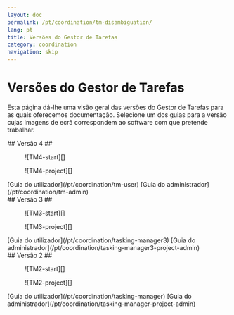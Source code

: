```yaml
---
layout: doc
permalink: /pt/coordination/tm-disambiguation/
lang: pt
title: Versões do Gestor de Tarefas
category: coordination
navigation: skip
---
```


Versões do Gestor de Tarefas
============

Esta página dá-lhe uma visão geral das versões do Gestor de Tarefas para as quais oferecemos documentação. Selecione um dos guias para a versão cujas imagens de ecrã correspondem ao software com que pretende trabalhar.

<div class='disambiguation-version' markdown="1">
## Versão 4 ##

<figure markdown="1">
![TM4-start][]
</figure>
<figure markdown="1">
![TM4-project][]
</figure>

<div class='disambiguation-link' markdown="1">
[Guia do utilizador](/pt/coordination/tm-user) [Guia do administrador](/pt/coordination/tm-admin)
</div>
</div>

<div class='disambiguation-version' markdown="1">
## Versão 3 ##

<figure markdown="1">
![TM3-start][]
</figure>
<figure markdown="1">
![TM3-project][]
</figure>

<div class='disambiguation-link' markdown="1">
[Guia do utilizador](/pt/coordination/tasking-manager3) [Guia do administrador](/pt/coordination/tasking-manager3-project-admin)
</div>
</div>


<div class='disambiguation-version' markdown="1">
## Versão 2 ##

<figure markdown="1">
![TM2-start][]
</figure>
<figure markdown="1">
![TM2-project][]
</figure>

<div class='disambiguation-link' markdown="1">
[Guia do utilizador](/pt/coordination/tasking-manager) [Guia do administrador](/pt/coordination/tasking-manager-project-admin)
</div>
</div>


[TM2-start]: /images/coordination/tasking_manager_image01.png
[TM2-project]: /images/coordination/tasking_manager_image04.png
[TM3-start]: /images/coordination/tm3-start.png
[TM3-project]: /images/coordination/tm3-project.png
[TM4-start]: /images/coordination/tm4-start.png
[TM4-project]: /images/coordination/tm4-project.png
